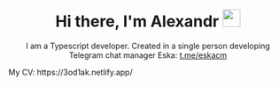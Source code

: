 <h1 align="center">Hi there, I'm Alexandr</a> 
<img src="https://github.com/blackcater/blackcater/raw/main/images/Hi.gif" height="32"/></h1>

<p align="center">I am a Typescript developer. Created in a single person developing Telegram chat manager Eska: <a href="https://t.me/eskacm">t.me/eskacm</a></p>

<p>My CV: https://3od1ak.netlify.app/</p>
